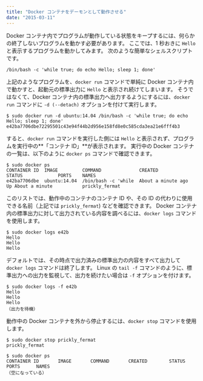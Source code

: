 ```yaml
---
title: "Docker コンテナをデーモンとして動作させる"
date: "2015-03-11"
---
```


Docker コンテナ内でプログラムが動作している状態をキープするには、何らかの終了しないプログラムを動かす必要があります。
ここでは、1 秒おきに `Hello` と表示するプログラムを動かしてみます。
次のような簡単なシェルスクリプトです。

```
/bin/bash -c 'while true; do echo Hello; sleep 1; done'
```

上記のようなプログラムを、`docker run` コマンドで単純に Docker コンテナ内で動かすと、起動元の標準出力に `Hello` と表示され続けてしまいます。
そうではなくて、Docker コンテナ内の標準出力へ出力するようにするには、`docker run` コマンドに `-d (--detach)` オプションを付けて実行します。

```
$ sudo docker run -d ubuntu:14.04 /bin/bash -c 'while true; do echo Hello; sleep 1; done'
e42ba7706dbe72295501c43e94f44b2d956e158fd8e0c585cda3ea21e6fff4b3
```

すると、`docker run` コマンドを実行した側には `Hello` と表示されず、プログラムを実行中の**「コンテナ ID」**が表示されます。
実行中の Docker コンテナの一覧は、以下のように `docker ps` コマンドで確認できます。

```
$ sudo docker ps
CONTAINER ID  IMAGE         COMMAND              CREATED              STATUS             PORTS    NAMES
e42ba7706dbe  ubuntu:14.04  /bin/bash -c 'while  About a minute ago   Up About a minute           prickly_fermat
```

このリストでは、動作中のコンテナのコンテナ ID や、その ID の代わりに使用できる名前（上記では `prickly_fermat`) などを確認できます。
Docker コンテナ内の標準出力に対して出力されている内容を調べるには、`docker logs` コマンドを使用します。

```
$ sudo docker logs e42b
Hello
Hello
Hello
```

デフォルトでは、その時点で出力済みの標準出力の内容をすべて出力して `docker logs` コマンドは終了します。
Linux の `tail -f` コマンドのように、標準出力への出力を監視して、出力を続けたい場合は `-f` オプションを付けます。

```
$ sudo docker logs -f e42b
Hello
Hello
Hello
（出力を待機）
```

動作中の Docker コンテナを外から停止するには、`docker stop` コマンドを使用します。

```
$ sudo docker stop prickly_fermat
prickly_fermat

$ sudo docker ps
CONTAINER ID       IMAGE       COMMAND       CREATED        STATUS        PORTS      NAMES
（空になっている）
```

